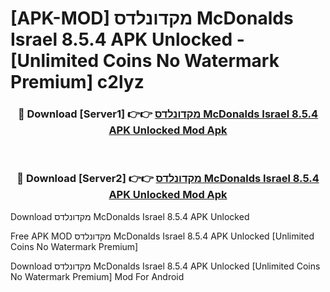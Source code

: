 # [APK-MOD] מקדונלדס McDonalds Israel 8.5.4 APK Unlocked - [Unlimited Coins No Watermark Premium] c2lyz



<div align="center">
<h3>🔴 Download [Server1] 👉👉 <a href="https://momento.my/?title=מקדונלדס_McDonalds_Israel_8.5.4_APK_Unlocked">מקדונלדס McDonalds Israel 8.5.4 APK Unlocked Mod Apk</a></h3><br>

<h3>🔴 Download [Server2] 👉👉 <a href="https://momento.my/?title=מקדונלדס_McDonalds_Israel_8.5.4_APK_Unlocked">מקדונלדס McDonalds Israel 8.5.4 APK Unlocked Mod Apk</a></h3>
</div>



Download מקדונלדס McDonalds Israel 8.5.4 APK Unlocked 

Free APK MOD מקדונלדס McDonalds Israel 8.5.4 APK Unlocked [Unlimited Coins No Watermark Premium]

Download מקדונלדס McDonalds Israel 8.5.4 APK Unlocked [Unlimited Coins No Watermark Premium] Mod For Android
